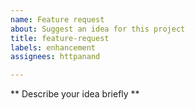 ```yaml
---
name: Feature request
about: Suggest an idea for this project
title: feature-request
labels: enhancement
assignees: httpanand

---
```


** Describe your idea briefly **
